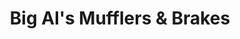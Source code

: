 ---
title: "Big Al's Mufflers & Brakes"
url: /chesapeake/big-als-mufflers-und-brakes/
shop: Autowerkstatt
---